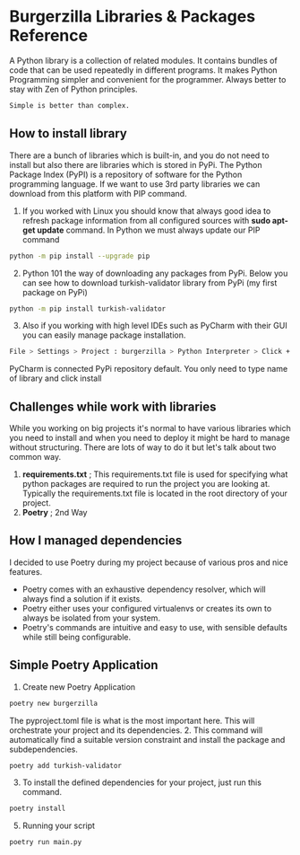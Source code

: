 # Burgerzilla Libraries & Packages Reference

A Python library is a collection of related modules. It contains bundles of code that can be used repeatedly in different programs.
It makes Python Programming simpler and convenient for the programmer. Always better to stay with Zen of Python principles.
```txt
Simple is better than complex.
```
## How to install library 
There are a bunch of libraries which is built-in, and you do not need to install but also there are libraries which is stored
in PyPi. The Python Package Index (PyPI) is a repository of software for the Python programming language.
If we want to use 3rd party libraries we can download from this platform with PIP command.
1. If you worked with Linux you should know that always good idea to refresh package information from all configured sources with **sudo apt-get update** command. In Python we must always update our PIP command
```bash
python -m pip install --upgrade pip
``` 
2. Python 101 the way of downloading any packages from PyPi. Below you can see how to download turkish-validator library from PyPi (my first package on PyPi)
```bash
python -m pip install turkish-validator
``` 
3. Also if you working with high level IDEs such as PyCharm with their GUI you can easily manage package installation.
```bash
File > Settings > Project : burgerzilla > Python Interpreter > Click + (plus)
``` 
PyCharm is connected PyPi repository default. You only need to type name of library and click install
## Challenges while work with libraries
While you working on big projects it's normal to have various libraries which you need to install and when you need to deploy it might be hard to manage without structuring.
There are lots of way to do it but let's talk about two common way.
1. **requirements.txt** ; This requirements.txt file is used for specifying what python packages are required to run the project you are looking at.  Typically the requirements.txt file is located in the root directory of your project.
2. **Poetry** ; 2nd Way

## How I managed dependencies
I decided to use Poetry during my project because of various pros and nice features. 
- Poetry comes with an exhaustive dependency resolver, which will always find a solution if it exists.
- Poetry either uses your configured virtualenvs or creates its own to always be isolated from your system.
- Poetry's commands are intuitive and easy to use, with sensible defaults while still being configurable.

## Simple Poetry Application
1. Create new Poetry Application
```bash
poetry new burgerzilla
``` 
The pyproject.toml file is what is the most important here. This will orchestrate your project and its dependencies.
2. This command will automatically find a suitable version constraint and install the package and subdependencies.
```bash
poetry add turkish-validator
``` 
3. To install the defined dependencies for your project, just run this command.
```bash
poetry install
``` 
5. Running your script
```bash
poetry run main.py
``` 



















